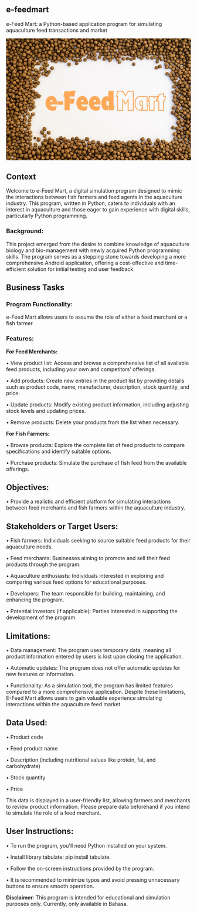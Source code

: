 ## e-feedmart
e-Feed Mart: a Python-based application program for simulating aquaculture feed transactions and market

![e-feedmart](https://github.com/harishmuh/e-feedmart/blob/main/E-FeedMart.JPG?raw=true)

## Context
Welcome to e-Feed Mart, a digital simulation program designed to mimic the interactions between fish farmers and feed agents in the aquaculture industry. This program, written in Python, caters to individuals with an interest in aquaculture and those eager to gain experience with digital skills, particularly Python programming.

### Background:
This project emerged from the desire to combine knowledge of aquaculture biology and bio-management with newly acquired Python programming skills. The program serves as a stepping stone towards developing a more comprehensive Android application, offering a cost-effective and time-efficient solution for initial testing and user feedback.

## Business Tasks
### Program Functionality:
e-Feed Mart allows users to assume the role of either a feed merchant or a fish farmer.
### Features:
**For Feed Merchants:**

•	View product list: Access and browse a comprehensive list of all available feed products, including your own and competitors' offerings.

•	Add products: Create new entries in the product list by providing details such as product code, name, manufacturer, description, stock quantity, and price.

•	Update products: Modify existing product information, including adjusting stock levels and updating prices.

•	Remove products: Delete your products from the list when necessary.

**For Fish Farmers:**

•	Browse products: Explore the complete list of feed products to compare specifications and identify suitable options.

•	Purchase products: Simulate the purchase of fish feed from the available offerings.

## Objectives:

•	Provide a realistic and efficient platform for simulating interactions between feed merchants and fish farmers within the aquaculture industry.

## Stakeholders or Target Users:

•	Fish farmers: Individuals seeking to source suitable feed products for their aquaculture needs.

•	Feed merchants: Businesses aiming to promote and sell their feed products through the program.

•	Aquaculture enthusiasts: Individuals interested in exploring and comparing various feed options for educational purposes.

•	Developers: The team responsible for building, maintaining, and enhancing the program.

•	Potential investors (if applicable): Parties interested in supporting the development of the program.

## Limitations:

•	Data management: The program uses temporary data, meaning all product information entered by users is lost upon closing the application.

•	Automatic updates: The program does not offer automatic updates for new features or information.

•	Functionality: As a simulation tool, the program has limited features compared to a more comprehensive application. Despite these limitations, E-Feed Mart allows users to gain valuable experience simulating interactions within the aquaculture feed market.

## Data Used:

•	Product code

•	Feed product name

•	Description (including nutritional values like protein, fat, and carbohydrate)

•	Stock quantity

•	Price

This data is displayed in a user-friendly list, allowing farmers and merchants to review product information. Please prepare data beforehand if you intend to simulate the role of a feed merchant.

## User Instructions:

•	To run the program, you'll need Python installed on your system.

•	Install library tabulate: pip install tabulate.

•	Follow the on-screen instructions provided by the program.

•	It is recommended to minimize typos and avoid pressing unnecessary buttons to ensure smooth operation.

**Disclaimer**: This program is intended for educational and simulation purposes only. Currently, only available in Bahasa.


